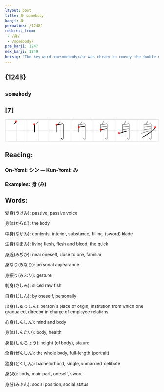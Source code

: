 ```yaml
---
layout: post
title: 身 somebody
kanji: 身
permalink: /1248/
redirect_from:
 - /身/
 - /somebody/
pre_kanji: 1247
nex_kanji: 1249
heisig: "The key word <b>somebody</b> was chosen to convey the double meaning of this kanji: body and person. Its composition is based on the <i>nose</i> (which, you will recall, is also the kanji for <i>oneself</i>). The extension of the bottom and far right strokes of that element, together with the unusual diagonal stroke, forms the pictograph of <b>somebody</b> with a prominent paunch."
---
```


## {1248}

## `somebody`

## [7]

<div class="stroke"><img src="../images/E8BAAB.png" /></div>

## Reading:

### On-Yomi: シン &mdash; Kun-Yomi: み

### Examples: 身 (み)

## Words:

受身(うけみ): passive, passive voice

身体(からだ): the body

中身(なかみ): contents, interior, substance, filling, (sword) blade

生身(なまみ): living flesh, flesh and blood, the quick

身近(みぢか): near oneself, close to one, familiar

身なり(みなり): personal appearance

身振り(みぶり): gesture

刺身(さしみ): sliced raw fish

自身(じしん): by oneself, personally

出身(しゅっしん): person´s place of origin, institution from which one graduated, director in charge of employee relations

心身(しんしん): mind and body

身体(しんたい): body, health

身長(しんちょう): height (of body), stature

全身(ぜんしん): the whole body, full-length (portrait)

独身(どくしん): bachelorhood, single, unmarried, celibate

身(み): body, main part, oneself, sword

身分(みぶん): social position, social status
